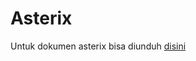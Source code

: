 # Asterix

Untuk dokumen asterix bisa diunduh [disini](https://res.cloudinary.com/faoziaziz/image/upload/v1528129492/as001ref.pdf)
